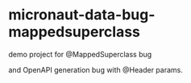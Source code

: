 # micronaut-data-bug-mappedsuperclass
demo project for @MappedSuperclass bug 

and OpenAPI generation bug with @Header params.